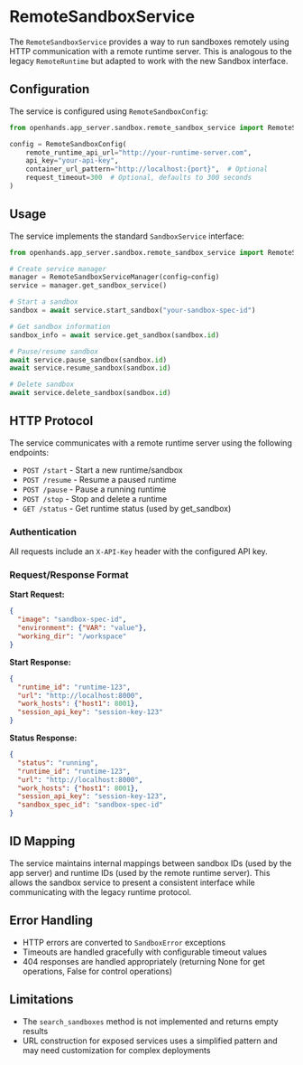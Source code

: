 # RemoteSandboxService

The `RemoteSandboxService` provides a way to run sandboxes remotely using HTTP communication with a remote runtime server. This is analogous to the legacy `RemoteRuntime` but adapted to work with the new Sandbox interface.

## Configuration

The service is configured using `RemoteSandboxConfig`:

```python
from openhands.app_server.sandbox.remote_sandbox_service import RemoteSandboxConfig

config = RemoteSandboxConfig(
    remote_runtime_api_url="http://your-runtime-server.com",
    api_key="your-api-key",
    container_url_pattern="http://localhost:{port}",  # Optional
    request_timeout=300  # Optional, defaults to 300 seconds
)
```

## Usage

The service implements the standard `SandboxService` interface:

```python
from openhands.app_server.sandbox.remote_sandbox_service import RemoteSandboxServiceManager

# Create service manager
manager = RemoteSandboxServiceManager(config=config)
service = manager.get_sandbox_service()

# Start a sandbox
sandbox = await service.start_sandbox("your-sandbox-spec-id")

# Get sandbox information
sandbox_info = await service.get_sandbox(sandbox.id)

# Pause/resume sandbox
await service.pause_sandbox(sandbox.id)
await service.resume_sandbox(sandbox.id)

# Delete sandbox
await service.delete_sandbox(sandbox.id)
```

## HTTP Protocol

The service communicates with a remote runtime server using the following endpoints:

- `POST /start` - Start a new runtime/sandbox
- `POST /resume` - Resume a paused runtime
- `POST /pause` - Pause a running runtime
- `POST /stop` - Stop and delete a runtime
- `GET /status` - Get runtime status (used by get_sandbox)

### Authentication

All requests include an `X-API-Key` header with the configured API key.

### Request/Response Format

**Start Request:**
```json
{
  "image": "sandbox-spec-id",
  "environment": {"VAR": "value"},
  "working_dir": "/workspace"
}
```

**Start Response:**
```json
{
  "runtime_id": "runtime-123",
  "url": "http://localhost:8000",
  "work_hosts": {"host1": 8001},
  "session_api_key": "session-key-123"
}
```

**Status Response:**
```json
{
  "status": "running",
  "runtime_id": "runtime-123",
  "url": "http://localhost:8000",
  "work_hosts": {"host1": 8001},
  "session_api_key": "session-key-123",
  "sandbox_spec_id": "sandbox-spec-id"
}
```

## ID Mapping

The service maintains internal mappings between sandbox IDs (used by the app server) and runtime IDs (used by the remote runtime server). This allows the sandbox service to present a consistent interface while communicating with the legacy runtime protocol.

## Error Handling

- HTTP errors are converted to `SandboxError` exceptions
- Timeouts are handled gracefully with configurable timeout values
- 404 responses are handled appropriately (returning None for get operations, False for control operations)

## Limitations

- The `search_sandboxes` method is not implemented and returns empty results
- URL construction for exposed services uses a simplified pattern and may need customization for complex deployments

